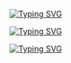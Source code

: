 [![Typing SVG](https://readme-typing-svg.herokuapp.com?font=Fira+Code&pause=1000&color=37009A&random=false&width=435&lines=Hi%2C+I%E2%80%99m+%40Walter-F%2C+C%23%2F.NET+Software+Engineer)](https://git.io/typing-svg)

[![Typing SVG](https://readme-typing-svg.herokuapp.com?font=Fira+Code&pause=1000&color=37009A&repeat=false&random=false&width=435&lines=I+look+forward+to+cooperation+at+the+moment)](https://git.io/typing-svg)

[![Typing SVG](https://readme-typing-svg.herokuapp.com?font=Fira+Code&pause=1000&color=37009A&repeat=false&random=false&width=435&lines=How+to+reach+me+sva_work%40inbox.ru)](https://git.io/typing-svg)
